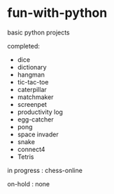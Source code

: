 # fun-with-python
basic python projects

completed:

- dice
- dictionary
- hangman
- tic-tac-toe
- caterpillar
- matchmaker
- screenpet
- productivity log
- egg-catcher
- pong
- space invader
- snake
- connect4
- Tetris

in progress :	chess-online

on-hold :	none
